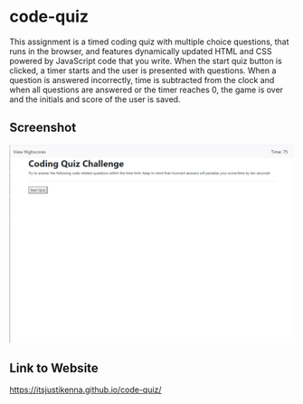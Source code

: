# code-quiz

This assignment is a timed coding quiz with multiple choice questions, that runs in the browser, and features dynamically updated HTML and CSS powered by JavaScript code that you write. When the start quiz button is clicked, a timer starts and the user is presented with questions. When a question is answered incorrectly, time is subtracted from the clock and when all questions are answered or the timer reaches 0, the game is over and the initials and score of the user is saved.

## Screenshot

!["screenshot.PNG"](screenshot.PNG)

## Link to Website

https://itsjustikenna.github.io/code-quiz/